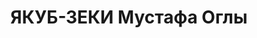 ---
title: ЯКУБ-ЗЕКИ Мустафа Оглы
description: "азербайджанец\n Доцент АМИ. Прож.: Аз.ССР, г.Баку.\n Арестован в 1937\n\
  \ Обвинение: по \"делу националистов\".\n Приговор: ВК ВС СССР, 12.10.1937 - ВМН.\n\
  \ Расстрелян 13.10.1937\n Источники: Сталинский список от 03.10.1937 (Аз.ССР, Кат.1)|\
  \ Архивно-судебное дело №12493| Веб-сайт \"Наш Баку\"."
---